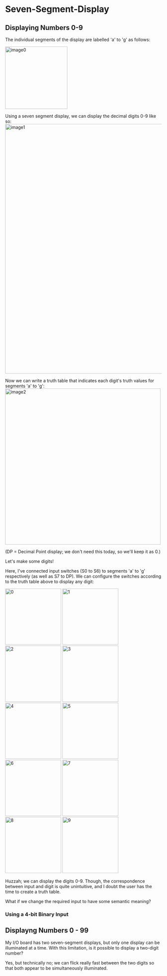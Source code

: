 # Seven-Segment-Display

## Displaying Numbers 0-9

The individual segments of the display are labelled 'a' to 'g' as follows:

<img width="200" alt="image0" src="https://github.com/user-attachments/assets/1f0a866b-85b8-4f42-8091-5361f09630cb"/>

Using a seven segment display, we can display the decimal digits 0-9 like so:
<img width="800" alt="image1" src="https://github.com/user-attachments/assets/c93af443-7bce-458d-be98-0189bbff12ac" />

Now we can write a truth table that indicates each digit's truth values for segments 'a' to 'g':
<img width="500" alt="image2" src="https://github.com/user-attachments/assets/98852c33-7981-433a-924c-b1ebf9d7aa72" />

(DP = Decimal Point display; we don't need this today, so we'll keep it as 0.)

Let's make some digits!

Here, I've connected input switches (S0 to S6) to segments 'a' to 'g' respectively (as well as S7 to DP). We can configure the switches according to the truth table above to display any digit:

<img width="180" alt="0" src="https://github.com/user-attachments/assets/78065385-211c-47cf-b68f-778a7f9795f1"/>
<img width="180" alt="1" src="https://github.com/user-attachments/assets/343809f9-c43b-42f5-8770-4f5fb3bae021"/>
<img width="180" alt="2" src="https://github.com/user-attachments/assets/c970329c-9e63-422b-876b-8e60d9aa7b51"/>
<img width="180" alt="3" src="https://github.com/user-attachments/assets/823acfbe-e965-4d33-b842-6b6ccb148f95"/>
<img width="180" alt="4" src="https://github.com/user-attachments/assets/ec9a5012-d362-4a18-beaa-ff741f7435ca"/>

<img width="180" alt="5" src="https://github.com/user-attachments/assets/b72ad0e5-7b9a-4279-aa3a-ee8400548f3a"/>
<img width="180" alt="6" src="https://github.com/user-attachments/assets/475fac8d-d27a-4023-a3b2-0600fda64f8c"/>
<img width="180" alt="7" src="https://github.com/user-attachments/assets/b19e998d-d971-4640-b63c-4ed90cef8da9"/>
<img width="180" alt="8" src="https://github.com/user-attachments/assets/84645e3c-38b6-4006-8937-046d37dacaa4"/>
<img width="180" alt="9" src="https://github.com/user-attachments/assets/1877ff79-e8c4-4133-b8db-b29729bf88aa"/>

Huzzah; we can display the digits 0-9. Though, the correspondence between input and digit is quite unintuitive, and I doubt the user has the time to create a truth table.

What if we change the required input to have some semantic meaning? 

### Using a 4-bit Binary Input


## Displayng Numbers 0 - 99

My I/O board has two seven-segment displays, but only one display can be illuminated at a time. With this limitation, is it possible to display a two-digit number?

Yes, but technically no; we can flick really fast between the two digits so that both appear to be simultaneously illuminated. 
